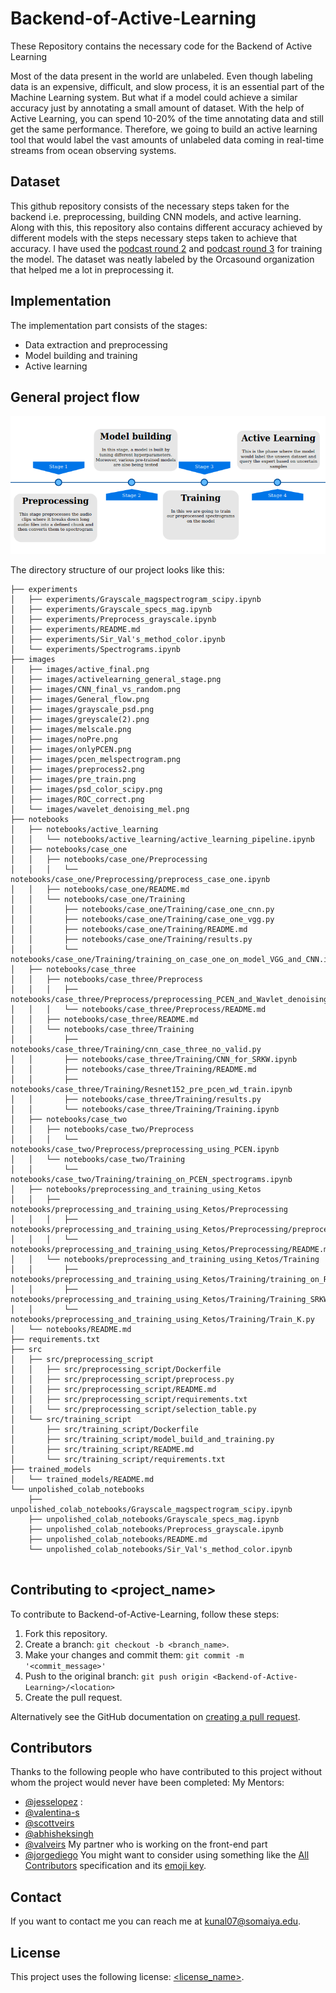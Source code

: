 # Backend-of-Active-Learning
These Repository contains the necessary code for the Backend of Active Learning

Most of the data present in the world are unlabeled. Even though labeling data is an expensive, difficult, and slow process, it is an essential part of the Machine  Learning system. But what if a model could achieve a similar accuracy just by annotating a small amount of dataset. With the help of Active Learning, you can spend 10-20% of the time annotating data and still get the same performance.
Therefore, we going to build an active learning tool that would label the vast amounts of unlabeled data coming in real-time streams from ocean observing systems.

## Dataset 

This github repository consists of the necessary steps taken for the backend i.e. preprocessing, building CNN models, and active learning. Along with this, this repository also contains different accuracy achieved by different models with the steps necessary steps taken to achieve that accuracy.
I have used the [podcast round 2](https://github.com/orcasound/orcadata/wiki/Pod.Cast-data-archive#OrcasoundLab07052019_PodCastRound2) and [podcast round 3](https://github.com/orcasound/orcadata/wiki/Pod.Cast-data-archive#OrcasoundLab09272017_PodCastRound3) for training the model. The dataset was neatly labeled by the Orcasound organization that helped me a lot in preprocessing it.

## Implementation

The implementation part consists of the stages:
- Data extraction and preprocessing 
- Model building and training
- Active learning

## General project flow 


<p align = "center">
<img src = 
     /images/general_stage.png>
</p>

The directory structure of our project looks like this: 

```
├── experiments
│   ├── experiments/Grayscale_magspectrogram_scipy.ipynb
│   ├── experiments/Grayscale_specs_mag.ipynb
│   ├── experiments/Preprocess_grayscale.ipynb
│   ├── experiments/README.md
│   ├── experiments/Sir_Val's_method_color.ipynb
│   └── experiments/Spectrograms.ipynb
├── images
│   ├── images/active_final.png
│   ├── images/activelearning_general_stage.png
│   ├── images/CNN_final_vs_random.png
│   ├── images/General_flow.png
│   ├── images/grayscale_psd.png
│   ├── images/greyscale(2).png
│   ├── images/melscale.png
│   ├── images/noPre.png
│   ├── images/onlyPCEN.png
│   ├── images/pcen_melspectrogram.png
│   ├── images/preprocess2.png
│   ├── images/pre_train.png
│   ├── images/psd_color_scipy.png
│   ├── images/ROC_correct.png
│   └── images/wavelet_denoising_mel.png
├── notebooks
│   ├── notebooks/active_learning
│   │   └── notebooks/active_learning/active_learning_pipeline.ipynb
│   ├── notebooks/case_one
│   │   ├── notebooks/case_one/Preprocessing
│   │   │   └── notebooks/case_one/Preprocessing/preprocess_case_one.ipynb
│   │   ├── notebooks/case_one/README.md
│   │   └── notebooks/case_one/Training
│   │       ├── notebooks/case_one/Training/case_one_cnn.py
│   │       ├── notebooks/case_one/Training/case_one_vgg.py
│   │       ├── notebooks/case_one/Training/README.md
│   │       ├── notebooks/case_one/Training/results.py
│   │       └── notebooks/case_one/Training/training_on_case_one_on_model_VGG_and_CNN.ipynb
│   ├── notebooks/case_three
│   │   ├── notebooks/case_three/Preprocess
│   │   │   ├── notebooks/case_three/Preprocess/preprocessing_PCEN_and_Wavlet_denoising.ipynb
│   │   │   └── notebooks/case_three/Preprocess/README.md
│   │   ├── notebooks/case_three/README.md
│   │   └── notebooks/case_three/Training
│   │       ├── notebooks/case_three/Training/cnn_case_three_no_valid.py
│   │       ├── notebooks/case_three/Training/CNN_for_SRKW.ipynb
│   │       ├── notebooks/case_three/Training/README.md
│   │       ├── notebooks/case_three/Training/Resnet152_pre_pcen_wd_train.ipynb
│   │       ├── notebooks/case_three/Training/results.py
│   │       └── notebooks/case_three/Training/Training.ipynb
│   ├── notebooks/case_two
│   │   ├── notebooks/case_two/Preprocess
│   │   │   └── notebooks/case_two/Preprocess/preprocessing_using_PCEN.ipynb
│   │   └── notebooks/case_two/Training
│   │       └── notebooks/case_two/Training/training_on_PCEN_spectrograms.ipynb
│   ├── notebooks/preprocessing_and_training_using_Ketos
│   │   ├── notebooks/preprocessing_and_training_using_Ketos/Preprocessing
│   │   │   ├── notebooks/preprocessing_and_training_using_Ketos/Preprocessing/preprocessing_using_Ketos.ipynb
│   │   │   └── notebooks/preprocessing_and_training_using_Ketos/Preprocessing/README.md
│   │   └── notebooks/preprocessing_and_training_using_Ketos/Training
│   │       ├── notebooks/preprocessing_and_training_using_Ketos/Training/training_on_RNN_using_Ketos.ipynb
│   │       ├── notebooks/preprocessing_and_training_using_Ketos/Training/Training_SRKWs_Ketos.ipynb
│   │       └── notebooks/preprocessing_and_training_using_Ketos/Training/Train_K.py
│   └── notebooks/README.md
├── requirements.txt
├── src
│   ├── src/preprocessing_script
│   │   ├── src/preprocessing_script/Dockerfile
│   │   ├── src/preprocessing_script/preprocess.py
│   │   ├── src/preprocessing_script/README.md
│   │   ├── src/preprocessing_script/requirements.txt
│   │   └── src/preprocessing_script/selection_table.py
│   └── src/training_script
│       ├── src/training_script/Dockerfile
│       ├── src/training_script/model_build_and_training.py
│       ├── src/training_script/README.md
│       └── src/training_script/requirements.txt
├── trained_models
│   └── trained_models/README.md
└── unpolished_colab_notebooks
    ├── unpolished_colab_notebooks/Grayscale_magspectrogram_scipy.ipynb
    ├── unpolished_colab_notebooks/Grayscale_specs_mag.ipynb
    ├── unpolished_colab_notebooks/Preprocess_grayscale.ipynb
    ├── unpolished_colab_notebooks/README.md
    └── unpolished_colab_notebooks/Sir_Val's_method_color.ipynb


```


## Contributing to <project_name>
<!--- If your README is long or you have some specific process or steps you want contributors to follow, consider creating a separate CONTRIBUTING.md file--->
To contribute to Backend-of-Active-Learning, follow these steps:

1. Fork this repository.
2. Create a branch: `git checkout -b <branch_name>`.
3. Make your changes and commit them: `git commit -m '<commit_message>'`
4. Push to the original branch: `git push origin <Backend-of-Active-Learning>/<location>`
5. Create the pull request.

Alternatively see the GitHub documentation on [creating a pull request](https://help.github.com/en/github/collaborating-with-issues-and-pull-requests/creating-a-pull-request).

## Contributors

Thanks to the following people who have contributed to this project without whom the project would never have been completed:
My Mentors:
* [@jesselopez](https://github.com/yosoyjay) : 
* [@valentina-s](https://github.com/valentina-s) 
* [@scottveirs](https://github.com/scottveirs) 
* [@abhisheksingh](https://github.com/ZER-0-NE)
* [@valveirs](https://github.com/veirs)
My partner who is working on the front-end part
* [@jorgediego](https://github.com/jd-rs)
You might want to consider using something like the [All Contributors](https://github.com/all-contributors/all-contributors) specification and its [emoji key](https://allcontributors.org/docs/en/emoji-key).

## Contact

If you want to contact me you can reach me at <kunal07@somaiya.edu>.

## License
<!--- If you're not sure which open license to use see https://choosealicense.com/--->

This project uses the following license: [<license_name>](<link>).

